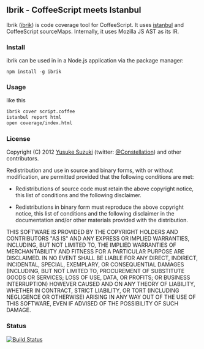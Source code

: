 ## Ibrik - CoffeeScript meets Istanbul

Ibrik ([ibrik](http://github.com/Constellation/ibrik)) is
code coverage tool for CoffeeScript.
It uses [istanbul](https://github.com/gotwarlost/istanbul) and CoffeeScript sourceMaps. Internally, it uses Mozilla JS AST as its IR.


### Install

ibrik can be used in in a Node.js application via the package manager:

    npm install -g ibrik


### Usage

like this
```sh
ibrik cover script.coffee
istanbul report html
open coverage/index.html
```

### License

Copyright (C) 2012 [Yusuke Suzuki](http://github.com/Constellation)
 (twitter: [@Constellation](http://twitter.com/Constellation)) and other contributors.

Redistribution and use in source and binary forms, with or without
modification, are permitted provided that the following conditions are met:

  * Redistributions of source code must retain the above copyright
    notice, this list of conditions and the following disclaimer.

  * Redistributions in binary form must reproduce the above copyright
    notice, this list of conditions and the following disclaimer in the
    documentation and/or other materials provided with the distribution.

THIS SOFTWARE IS PROVIDED BY THE COPYRIGHT HOLDERS AND CONTRIBUTORS "AS IS"
AND ANY EXPRESS OR IMPLIED WARRANTIES, INCLUDING, BUT NOT LIMITED TO, THE
IMPLIED WARRANTIES OF MERCHANTABILITY AND FITNESS FOR A PARTICULAR PURPOSE
ARE DISCLAIMED. IN NO EVENT SHALL <COPYRIGHT HOLDER> BE LIABLE FOR ANY
DIRECT, INDIRECT, INCIDENTAL, SPECIAL, EXEMPLARY, OR CONSEQUENTIAL DAMAGES
(INCLUDING, BUT NOT LIMITED TO, PROCUREMENT OF SUBSTITUTE GOODS OR SERVICES;
LOSS OF USE, DATA, OR PROFITS; OR BUSINESS INTERRUPTION) HOWEVER CAUSED AND
ON ANY THEORY OF LIABILITY, WHETHER IN CONTRACT, STRICT LIABILITY, OR TORT
(INCLUDING NEGLIGENCE OR OTHERWISE) ARISING IN ANY WAY OUT OF THE USE OF
THIS SOFTWARE, EVEN IF ADVISED OF THE POSSIBILITY OF SUCH DAMAGE.

### Status

[![Build Status](https://secure.travis-ci.org/Constellation/ibrik.png)](http://travis-ci.org/Constellation/ibrik)
